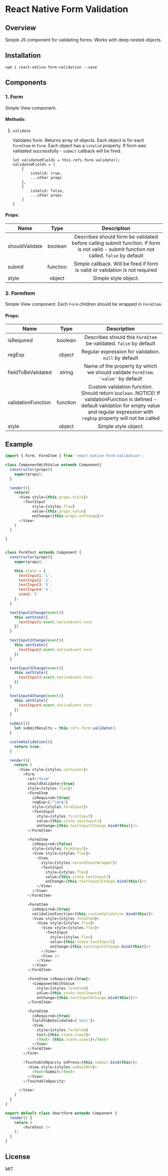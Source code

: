 # React Native Form Validation

## Overview

Simple JS component for validating forms. Works with deep nested objects.

## Installation

`npm i react-native-form-validation --save`

## Components
### 1. Form
Simple View component.

#### Methods:


1. `validate`

	Validates form. Returns array of objects. Each object is for each `FormItem` in `Form`. Each object has a `isValid` property.
	If form was validated successfully - `submit` callback will be fired. 
	```
	let validatedFields = this.refs.form.validate();
	validatedFields = [
		{
			isValid: true,
			...other props
		},
		{
			isValid: false,
			...other props
		}
	]

	```

#### Props:

| Name           | Type     | Description  |
| ---------------|:--------:|:------------:|
| shouldValidate | boolean  | Describes should form be validated before calling submit function. If form is not valid - submit function not called. `false` by default |
| submit         | function |   Simple callback. Will be fired if form is valid or validation is not required |
| style          | object   |    Simple style object. |

### 2. FormItem
Simple View component. Each `Form` children should be wrapped in `FormItem`.

#### Props:

| Name           | Type     | Description  |
| ---------------|:--------:|:------------:|
| isRequired | boolean  | Describes should this `FormItem` be validated. `false` by default |
| regExp         | object |   Regular expression for validation. `null` by default |
| fieldToBeValidated          | string   |    Name of the property by which we should validate `FormItem`. `'value'` by default |	
| validationFunction          | function   |  Custom validation function. Should return `boolean`. NOTICE! If validationFunction is defined - default validation for empty value and regular expression with `regExp` property will not be called |
| style          | object   |    Simple style object. |


## Example

```javascript
import { Form, FormItem } from 'react-native-form-validation';

class ComponentWithValue extends Component{
  constructor(props){
    super(props);
  }

  render(){
    return(
      <View style={this.props.style}>
        <TextInput 
        	style={styles.flex} 
        	value={this.props.value} 
        	onChange={this.props.onChange}/>
      </View>
    )
  }

}


class FormTest extends Component {
  constructor(props){
    super(props);

    this.state = {
      textInput1:'1',
      textInput2:'2',
      textInput3:'3',
      textInput4:'4',
      view1:'1'
    };
  }

  textInput1Change(event){
    this.setState({
      textInput1:event.nativeEvent.text
    })
  }

  textInput2Change(event){
    this.setState({
      textInput2:event.nativeEvent.text
    })
  }

  textInput3Change(event){
    this.setState({
      textInput3:event.nativeEvent.text
    })
  }

  textInput4Change(event){
    this.setState({
      textInput4:event.nativeEvent.text
    })
  }

  submit(){
    let submitResults = this.refs.form.validate();
  }

  customValidation(){
  	return true;
  }

  render(){
    return (
      <View style={styles.container}>
        <Form 
          ref="form" 
          shouldValidate={true} 
          style={styles.flex}>
          <FormItem 
            isRequired={true} 
            regExp={/^\d+$/}
            style={styles.formInput}>
            <TextInput 
              style={styles.firstInput}
              value={this.state.textInput1} 
              onChange={this.textInput1Change.bind(this)}/>
          </FormItem>

          <FormItem 
            isRequired={false}
            style={styles.formInput}>
            <View style={styles.flex}>
              <View 
                style={styles.secondInputWrapper}>
                <TextInput 
                  style={styles.flex} 
                  value={this.state.textInput2} 
                  onChange={this.textInput2Change.bind(this)}/>
              </View>
            </View>
          </FormItem>

          <FormItem
            isRequired={true}
            validationFunction={this.customValidation.bind(this)}>
            <View style={styles.formItem}>
              <View style={styles.flex}>
                <View style={styles.flex}>
                  <TextInput 
                    style={styles.flex} 
                    value={this.state.textInput3} 
                    onChange={this.textInput3Change.bind(this)}/>
                </View>
                <View />
              </View>
            </View>
          </FormItem>

          <FormItem isRequired={true}>
            <ComponentWithValue 
              style={styles.formItem}
              value={this.state.textInput4} 
              onChange={this.textInput4Change.bind(this)}/>
          </FormItem>

          <FormItem 
            isRequired={true}
            fieldToBeValidated={'test'}>
            <View 
              style={styles.formItem}
              test={this.state.view1}>
              <Text> {this.state.view1}</Text>
            </View>
          </FormItem>
        </Form>

        <TouchableOpacity onPress={this.submit.bind(this)}>
          <View style={styles.submitBtn}>
            <Text>Submit</Text>
          </View>
        </TouchableOpacity>

      </View>
    )
  }
}

export default class SmartForm extends Component {
  render() {
    return (
        <FormTest />
    );
  }
}

```

## License

MIT

